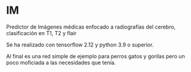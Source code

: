 # IM
Predictor de Imágenes médicas enfocado a radiografías del cerebro, clasificación en T1, T2 y flair

Se ha realizado con tensorflow 2.12 y python 3.9 o superior.

Al final es una red simple de ejemplo para perros gatos y gorilas pero un poco moficiada a las necesidades que tenía.
